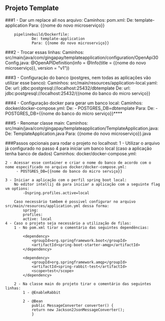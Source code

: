 ## Projeto Template

###1 - Dar um replace all nos arquivo:
    Caminhos:
        pom.xml:
            De: template-application
            Para: {{nome do novo microserviço}}
    
        pipelinebuild/Dockerfile:
                De: template-application
                Para: {{nome do novo microserviço}}

###2 - Trocar essas linhas:
    Caminhos:
        src/main/java/com/gingapay/templateapplication/configuration/OpenApi30Config.java:
        @OpenAPIDefinition(info = @Info(title = {{nome do novo microserviço}}, version = "v1"))

###3 - Configuração do banco (postgres, nem todas as aplicações vão utilizar esse banco):
    Caminhos:
        src/main/resources/application-local.yaml:
            De: url: jdbc:postgresql://localhost:25432/dbtemplate
            De: url: jdbc:postgresql://localhost:25432/{{nome do banco do micro serviço}}

###4 - Configuração docker para gerar um banco local:
    Caminhos:
        docker/docker-compose.yml:
            De: - POSTGRES_DB=dbtemplate
            Para: De: - POSTGRES_DB={{nome do banco do micro serviço}}****

###5 - Renomar classe main:
    Caminhos:
        src/main/java/com/gingapay/templateapplication/TemplateApplication.java:
        De: TemplateApplication.java
        Para: {{nome do novo microserviço}}.java

###Passos opcionais para rodar o projeto no localhost:
    1 - Utilizar o arquivo já configurado no passo 4 para iniciar um banco local (caso a aplicação tenha banco de dados)
        Caminhos:
            docker/docker-compose.yml: 	

    2 - Acessar esse container e criar o nome do banco de acordo com o nome especificado no arquivo docker/docker-compose.yml:
         - POSTGRES_DB={{nome do banco do micro serviço}}

    3 - Iniciar a aplicação com o perfil spring boot local:
        No editor intellij dá para iniciar a aplicação com a seguinte flag vm options:
            -Dspring.profiles.active=local

        Caso necessário tambem é possivel configurar no arquivo src/main/resources/application.yml dessa forma:
            spring:
            profiles:
            active: local
    4 - Caso o projeto seja necessário a utilização de filas:
        1 - No pom.xml tirar o comentário das seguintes dependências: 

            <dependency>
                <groupId>org.springframework.boot</groupId>
                <artifactId>spring-boot-starter-amqp</artifactId>
            </dependency>
    
            <dependency>
                <groupId>org.springframework.amqp</groupId>
                <artifactId>spring-rabbit-test</artifactId>
                <scope>test</scope>
            </dependency>

        2 - Na classe main do projeto tirar o comentário das seguintes linhas:
            1 - @EnableRabbit
            
            2 - @Bean
                public MessageConverter converter() {
                return new Jackson2JsonMessageConverter();
                }

